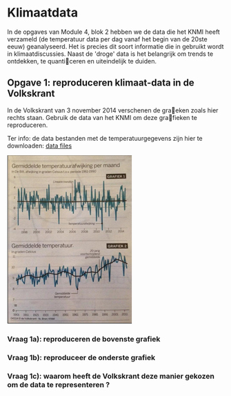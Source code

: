 # Klimaatdata

In de opgaves van Module 4, blok 2 hebben we de data die het KNMI heeft verzameld (de temperatuur data per dag vanaf het begin van de 20ste eeuw) geanalyseerd. Het is precies dit soort informatie die in gebruikt wordt in
klimaatdiscussies. Naast de 'droge' data is het belangrijk om trends te ontdekken, te quanticeren en uiteindelijk te duiden.

## Opgave 1: reproduceren klimaat-data in de Volkskrant

In de Volkskrant van 3 november 2014 verschenen de graeken zoals hier rechts staan. Gebruik de data van het KNMI om deze grafieken te reproduceren. 

Ter info: de data bestanden met de temperatuurgegevens zijn hier te downloaden: [data files](https://www.nikhef.nl/~ivov/Python/KlimaatData/)

![](Volkskrant.png)

### Vraag 1a): reproduceren de bovenste grafiek

### Vraag 1b): reproduceer de onderste grafiek

### Vraag 1c): waarom heeft de Volkskrant deze manier gekozen om de data te representeren ?
 



